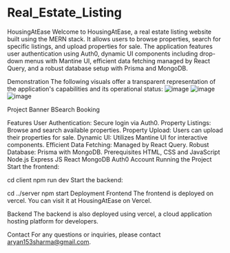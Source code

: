 # Real_Estate_Listing

HousingAtEase
Welcome to HousingAtEase, a real estate listing website built using the MERN stack. It allows users to browse properties, search for specific listings, and upload properties for sale. The application features user authentication using Auth0, dynamic UI components including drop-down menus with Mantine UI, efficient data fetching managed by React Query, and a robust database setup with Prisma and MongoDB.

Demonstration
The following visuals offer a transparent representation of the application's capabilities and its operational status:
![image](https://github.com/user-attachments/assets/740e10e1-8037-4c93-92b4-4bf49b2a8cd7)
![image](https://github.com/user-attachments/assets/e4d09c07-5bc1-482a-9531-cf07640cdee1)
![image](https://github.com/user-attachments/assets/56690bf4-a246-419b-8634-cfc0f7ad2c65)

Project Banner BSearch Booking

Features
User Authentication: Secure login via Auth0.
Property Listings: Browse and search available properties.
Property Upload: Users can upload their properties for sale.
Dynamic UI: Utilizes Mantine UI for interactive components.
Efficient Data Fetching: Managed by React Query.
Robust Database: Prisma with MongoDB.
Prerequisites
HTML, CSS and JavaScript
Node.js
Express JS
React
MongoDB
Auth0 Account
Running the Project
Start the frontend:

cd client
npm run dev
Start the backend:

cd ../server
npm start
Deployment
Frontend
The frontend is deployed on vercel. You can visit it at HousingAtEase on Vercel.

Backend
The backend is also deployed using vercel, a cloud application hosting platform for developers.

Contact
For any questions or inquiries, please contact aryan153sharma@gmail.com.
